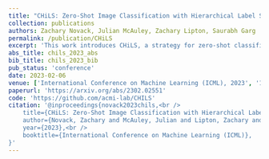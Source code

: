 ```yaml
---
title: "CHiLS: Zero-Shot Image Classification with Hierarchical Label Sets"
collection: publications
authors: Zachary Novack, Julian McAuley, Zachary Lipton, Saurabh Garg
permalink: /publication/CHiLS
excerpt: 'This work introduces CHiLS, a strategy for zero-shot classification to improve CLIP-like models that focuses on improving class names and utilizes implicit semantic hierarchies to enhance accuracy without requiring additional training.'
abs_title: chils_2023_abs
bib_title: chils_2023_bib
pub_status: 'conference'
date: 2023-02-06
venue: ['International Conference on Machine Learning (ICML), 2023', '1st Workshop on Multimodal Representation Learning, ICLR, 2023']
paperurl: 'https://arxiv.org/abs/2302.02551'
code: 'https://github.com/acmi-lab/CHILS'
citation: '@inproceedings{novack2023chils,<br />
    title={CHiLS: Zero-Shot Image Classification with Hierarchical Label Sets},<br />
    author={Novack, Zachary and McAuley, Julian and Lipton, Zachary and Garg, Saurabh},<br />
    year={2023},<br />
    booktitle={International Conference on Machine Learning (ICML)}, 
}'
---
```

<!-- This paper is about the number 1. The number 2 is left for future work.

[Download paper here](http://academicpages.github.io/files/paper1.pdf)

Recommended citation: Your Name, You. (2009). "Paper Title Number 1." <i>Journal 1</i>. 1(1). -->